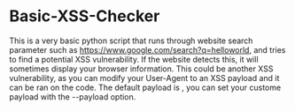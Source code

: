 # Basic-XSS-Checker

This is a very basic python script that runs through website search parameter such as https://www.google.com/search?q=helloworld, and tries to find a potential XSS vulnerability.
If the website detects this, it will sometimes display your browser information. This could be another XSS vulnerability, as you can modify your User-Agent to an XSS payload and it can be ran on the code.
The default payload is <script>alert('fsociety');</script>, you can set your custome payload with the --payload option.

